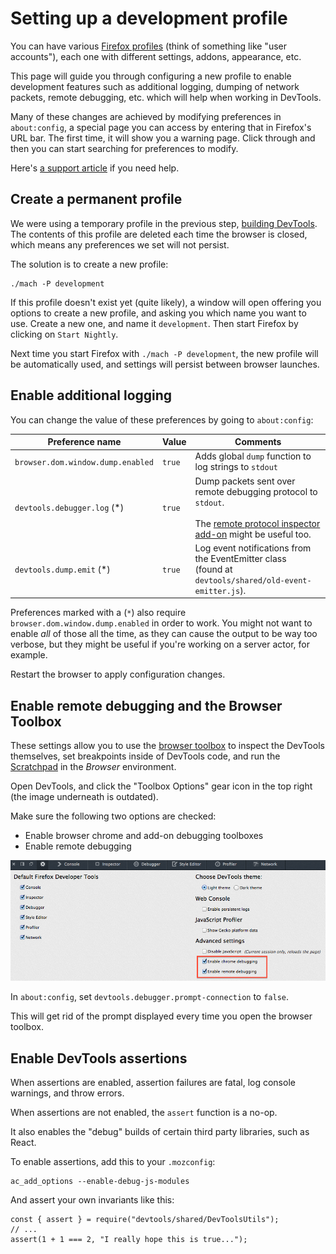 # Setting up a development profile

You can have various [Firefox profiles](https://developer.mozilla.org/en-US/Firefox/Multiple_profiles) (think of something like "user accounts"), each one with different settings, addons, appearance, etc.

This page will guide you through configuring a new profile to enable development features such as additional logging, dumping of network packets, remote debugging, etc. which will help when working in DevTools.

Many of these changes are achieved by modifying preferences in `about:config`, a special page you can access by entering that in Firefox's URL bar. The first time, it will show you a warning page. Click through and then you can start searching for preferences to modify.

Here's [a support article](https://support.mozilla.org/t5/Manage-preferences-and-add-ons/Configuration-Editor-for-Firefox/ta-p/35030) if you need help.

## Create a permanent profile

We were using a temporary profile in the previous step, [building DevTools](./build.md). The contents of this profile are deleted each time the browser is closed, which means any preferences we set will not persist.

The solution is to create a new profile:

```
./mach -P development
```

If this profile doesn't exist yet (quite likely), a window will open offering you options to create a new profile, and asking you which name you want to use. Create a new one, and name it `development`. Then start Firefox by clicking on `Start Nightly`.

Next time you start Firefox with `./mach -P development`, the new profile will be automatically used, and settings will persist between browser launches.

## Enable additional logging

You can change the value of these preferences by going to `about:config`:

| Preference name | Value | Comments |
| --------------- | --------------- | -------- |
| `browser.dom.window.dump.enabled` | `true` | Adds global `dump` function to log strings to `stdout` |
| `devtools.debugger.log` (*) | `true` | Dump packets sent over remote debugging protocol to `stdout`.<br /><br />The [remote protocol inspector add-on](https://github.com/firebug/rdp-inspector/wiki) might be useful too. |
| `devtools.dump.emit` (*) | `true` | Log event notifications from the EventEmitter class<br />(found at `devtools/shared/old-event-emitter.js`). |

Preferences marked with a (`*`) also require `browser.dom.window.dump.enabled` in order to work. You might not want to enable *all* of those all the time, as they can cause the output to be way too verbose, but they might be useful if you're working on a server actor, for example<!--TODO link to actors doc-->.

Restart the browser to apply configuration changes.

## Enable remote debugging and the Browser Toolbox

These settings allow you to use the [browser toolbox](https://developer.mozilla.org/docs/Tools/Browser_Toolbox) to inspect the DevTools themselves, set breakpoints inside of DevTools code, and run the [Scratchpad](https://developer.mozilla.org/en-US/docs/Tools/Scratchpad) in the *Browser* environment.

Open DevTools, and click the "Toolbox Options" gear icon in the top right (the image underneath is outdated). <!--TODO update image--> 

Make sure the following two options are checked:

- Enable browser chrome and add-on debugging toolboxes
- Enable remote debugging

![Settings for developer tools - "Enable Chrome Debugging" and "Enable Remote Debugging"](../resources/DevToolsDeveloperSettings.png)

In `about:config`, set `devtools.debugger.prompt-connection` to `false`.

This will get rid of the prompt displayed every time you open the browser toolbox.

## Enable DevTools assertions

When assertions are enabled, assertion failures are fatal, log console warnings, and throw errors.

When assertions are not enabled, the `assert` function is a no-op.

It also enables the "debug" builds of certain third party libraries, such as React.

To enable assertions, add this to your `.mozconfig`:

```
ac_add_options --enable-debug-js-modules
```

And assert your own invariants like this:

```
const { assert } = require("devtools/shared/DevToolsUtils");
// ...
assert(1 + 1 === 2, "I really hope this is true...");
```


